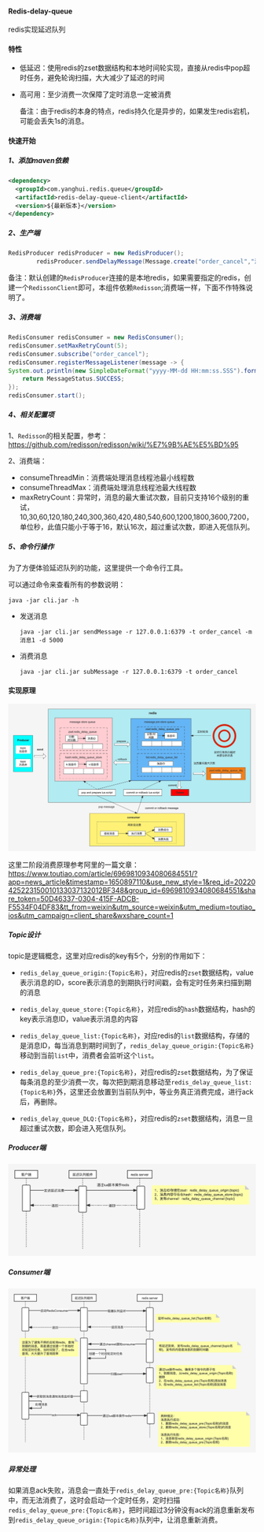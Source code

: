#### Redis-delay-queue

redis实现延迟队列

#### 特性

* 低延迟：使用redis的zset数据结构和本地时间轮实现，直接从redis中pop超时任务，避免轮询扫描，大大减少了延迟的时间

* 高可用：至少消费一次保障了定时消息一定被消费

  备注：由于redis的本身的特点，redis持久化是异步的，如果发生redis宕机，可能会丢失1s的消息。

#### 快速开始

##### 1、添加maven依赖

```xml
<dependency>
  <groupId>com.yanghui.redis.queue</groupId>
  <artifactId>redis-delay-queue-client</artifactId>
  <version>${最新版本}</version>
</dependency>
```

##### 2、生产端

```java
RedisProducer redisProducer = new RedisProducer();
        redisProducer.sendDelayMessage(Message.create("order_cancel","消息：" + DateUtil.format(new Date(),"yyyy-MM-dd HH:mm:ss.SSS")),1000 * 2);
```

备注：默认创建的`RedisProducer`连接的是本地redis，如果需要指定的redis，创建一个`RedissonClient`即可，本组件依赖`Redisson`;消费端一样，下面不作特殊说明了。

##### 3、消费端

```java
RedisConsumer redisConsumer = new RedisConsumer();
redisConsumer.setMaxRetryCount(5);
redisConsumer.subscribe("order_cancel");
redisConsumer.registerMessageListener(message -> {
System.out.println(new SimpleDateFormat("yyyy-MM-dd HH:mm:ss.SSS").format(new Date()) + "  " + message);
	return MessageStatus.SUCCESS;
});
redisConsumer.start();
```

##### 4、相关配置项

1、`Redisson`的相关配置，参考：https://github.com/redisson/redisson/wiki/%E7%9B%AE%E5%BD%95

2、消费端：

* consumeThreadMin：消费端处理消息线程池最小线程数
* consumeThreadMax：消费端处理消息线程池最大线程数
* maxRetryCount：异常时，消息的最大重试次数，目前只支持16个级别的重试，10,30,60,120,180,240,300,360,420,480,540,600,1200,1800,3600,7200，单位秒，此值只能小于等于16，默认16次，超过重试次数，即进入死信队列。

##### 5、命令行操作

为了方便体验延迟队列的功能，这里提供一个命令行工具。

可以通过命令来查看所有的参数说明：

```
java -jar cli.jar -h
```

* 发送消息

  ```shell
  java -jar cli.jar sendMessage -r 127.0.0.1:6379 -t order_cancel -m 消息1 -d 5000
  ```

* 消费消息

  ```shell
  java -jar cli.jar subMessage -r 127.0.0.1:6379 -t order_cancel
  ```

#### 实现原理

<img src="https://raw.githubusercontent.com/yanghuijava/redis-delay-queue/main/images/redis%E5%BB%B6%E8%BF%9F%E9%98%9F%E5%88%97.png" style="zoom:100%;" />

这里二阶段消费原理参考阿里的一篇文章：https://www.toutiao.com/article/6969810934080684551/?app=news_article&timestamp=1650897110&use_new_style=1&req_id=20220425223150010133037132012BF348&group_id=6969810934080684551&share_token=50D46337-0304-415F-ADCB-F5534F04DF83&tt_from=weixin&utm_source=weixin&utm_medium=toutiao_ios&utm_campaign=client_share&wxshare_count=1

##### Topic设计

topic是逻辑概念，这里对应redis的key有5个，分别的作用如下：

* `redis_delay_queue_origin:{Topic名称}`，对应redis的`zset`数据结构，value表示消息的ID，score表示消息的到期执行时间戳，会有定时任务来扫描到期的消息
* `redis_delay_queue_store:{Topic名称}`，对应redis的`hash`数据结构，hash的key表示消息ID，value表示消息的内容
* `redis_delay_queue_list:{Topic名称}`，对应redis的`list`数据结构，存储的是消息ID，每当消息到期时间到了，`redis_delay_queue_origin:{Topic名称}`移动到当前`list`中，消费者会监听这个`list`。
* `redis_delay_queue_pre:{Topic名称}`，对应redis的`zset`数据结构，为了保证每条消息的至少消费一次，每次把到期消息移动至`redis_delay_queue_list:{Topic名称}`外，这里还会放置到当前队列中，等业务真正消费完成，进行ack后，再删除。

* `redis_delay_queue_DLQ:{Topic名称}`，对应redis的`zset`数据结构，消息一旦超过重试次数，即会进入死信队列。

##### Producer端

![](https://github.com/yanghuijava/redis-delay-queue/blob/main/images/redisProducer.png?raw=true)

##### Consumer端

![](https://github.com/yanghuijava/redis-delay-queue/blob/main/images/redisConsumer.png?raw=true)

##### 异常处理

如果消息ack失败，消息会一直处于`redis_delay_queue_pre:{Topic名称}`队列中，而无法消费了，这时会启动一个定时任务，定时扫描`redis_delay_queue_pre:{Topic名称}`，把时间超过3分钟没有ack的消息重新发布到`redis_delay_queue_origin:{Topic名称}`队列中，让消息重新消费。
